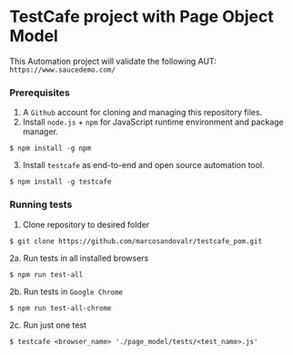# TestCafe project with Page Object Model

This Automation project will validate the following AUT:
`https://www.saucedemo.com/`

### Prerequisites

1. A `Github` account for cloning and managing this repository files.
2. Install `node.js` + `npm` for JavaScript runtime environment and package manager.
```
$ npm install -g npm
```
3. Install `testcafe` as end-to-end and open source automation tool.
```
$ npm install -g testcafe
```

### Running tests

1. Clone repository to desired folder
```
$ git clone https://github.com/marcosandovalr/testcafe_pom.git
```

2a. Run tests in all installed browsers
```
$ npm run test-all
```

2b. Run tests in `Google Chrome`
```
$ npm run test-all-chrome
```

2c. Run just one test
```
$ testcafe <browser_name> './page_model/tests/<test_name>.js'
```
